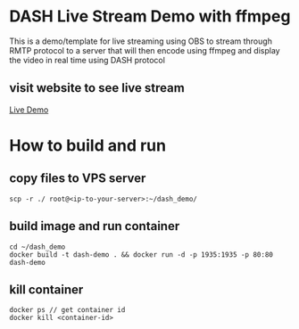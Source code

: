 # DASH Live Stream Demo with ffmpeg

This is a demo/template for live streaming using OBS to stream through RMTP protocol to a server that will then encode using ffmpeg and display the video in real time using DASH protocol

## visit website to see live stream
[Live Demo](http://45.32.211.50/)

# How to build and run

## copy files to VPS server

```
scp -r ./ root@<ip-to-your-server>:~/dash_demo/
```

## build image and run container

```
cd ~/dash_demo
docker build -t dash-demo . && docker run -d -p 1935:1935 -p 80:80 dash-demo
```

## kill container

```
docker ps // get container id
docker kill <container-id>
```